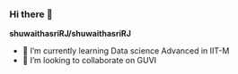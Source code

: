 ### Hi there 👋

**shuwaithasriRJ/shuwaithasriRJ** 




- 🌱 I’m currently learning Data science Advanced in IIT-M
- 👯 I’m looking to collaborate on GUVI
